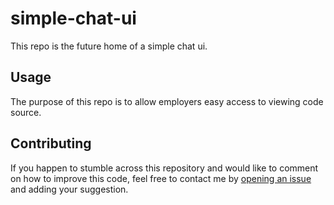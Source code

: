 # simple-chat-ui

This repo is the future home of a simple chat ui.

## Usage

The purpose of this repo is to allow employers easy access to viewing code source.

## Contributing

If you happen to stumble across this repository and would like to comment on how to improve this code, feel free to contact me by [opening an issue](https://github.com/iamwillow/simple-chat-ui/issues/new) and adding your suggestion. 